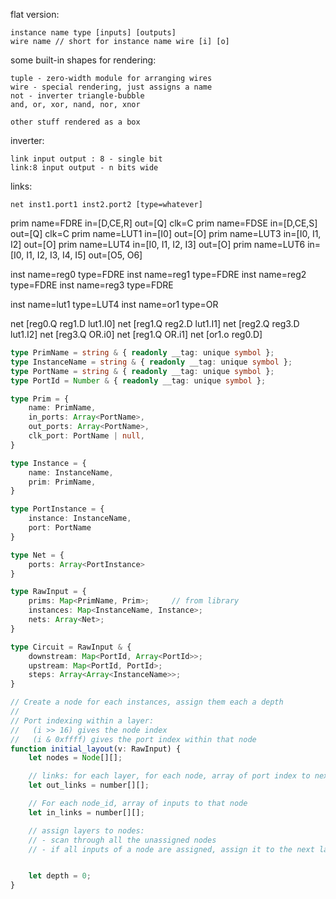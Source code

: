 flat version:

    instance name type [inputs] [outputs]
    wire name // short for instance name wire [i] [o]

some built-in shapes for rendering:

    tuple - zero-width module for arranging wires
    wire - special rendering, just assigns a name
    not - inverter triangle-bubble
    and, or, xor, nand, nor, xnor

    other stuff rendered as a box

inverter:

    link input output : 8 - single bit
    link:8 input output - n bits wide

links:

    net inst1.port1 inst2.port2 [type=whatever]

prim name=FDRE in=[D,CE,R] out=[Q] clk=C
prim name=FDSE in=[D,CE,S] out=[Q] clk=C
prim name=LUT1 in=[I0] out=[O]
prim name=LUT3 in=[I0, I1, I2] out=[O]
prim name=LUT4 in=[I0, I1, I2, I3] out=[O]
prim name=LUT6 in=[I0, I1, I2, I3, I4, I5] out=[O5, O6]

inst name=reg0 type=FDRE
inst name=reg1 type=FDRE
inst name=reg2 type=FDRE
inst name=reg3 type=FDRE

inst name=lut1 type=LUT4
inst name=or1 type=OR

net [reg0.Q reg1.D lut1.I0]
net [reg1.Q reg2.D lut1.I1]
net [reg2.Q reg3.D lut1.I2]
net [reg3.Q OR.i0]
net [reg1.Q OR.i1]
net [or1.o reg0.D]


```ts
type PrimName = string & { readonly __tag: unique symbol };
type InstanceName = string & { readonly __tag: unique symbol };
type PortName = string & { readonly __tag: unique symbol };
type PortId = Number & { readonly __tag: unique symbol };

type Prim = {
    name: PrimName,
    in_ports: Array<PortName>,
    out_ports: Array<PortName>,
    clk_port: PortName | null,
}

type Instance = {
    name: InstanceName,
    prim: PrimName,
}

type PortInstance = {
    instance: InstanceName,
    port: PortName
}

type Net = {
    ports: Array<PortInstance>
}

type RawInput = {
    prims: Map<PrimName, Prim>;     // from library
    instances: Map<InstanceName, Instance>;
    nets: Array<Net>;
}

type Circuit = RawInput & {
    downstream: Map<PortId, Array<PortId>>;
    upstream: Map<PortId, PortId>;
    steps: Array<Array<InstanceName>>;
}

// Create a node for each instances, assign them each a depth
//
// Port indexing within a layer:
//   (i >> 16) gives the node index
//   (i & 0xffff) gives the port index within that node
function initial_layout(v: RawInput) {
    let nodes = Node[][];

    // links: for each layer, for each node, array of port index to next layer
    let out_links = number[][];

    // For each node_id, array of inputs to that node
    let in_links = number[][];

    // assign layers to nodes:
    // - scan through all the unassigned nodes
    // - if all inputs of a node are assigned, assign it to the next layer


    let depth = 0;
}
```
